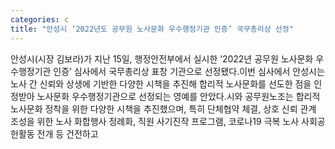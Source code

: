 ```yaml
---
categories: c
title: "안성시 ‘2022년도 공무원 노사문화 우수행정기관 인증’ 국무총리상 선정"
---
```

안성시(시장 김보라)가 지난 15일, 행정안전부에서 실시한 ‘2022년 공무원 노사문화 우수행정기관 인증’ 심사에서 국무총리상 표창 기관으로 선정됐다.이번 심사에서 안성시는 노사 간 신뢰와 상생에 기반한 다양한 시책을 추진해 합리적 노사문화를 선도한 점을 인정받아 노사문화 우수행정기관으로 선정되는 영예를 안았다.시와 공무원노조는 합리적 노사문화 정착을 위한 다양한 시책을 추진했으며, 특히 단체협약 체결, 상호 신뢰 관계 조성을 위한 노사 화합행사 정례화, 직원 사기진작 프로그램, 코로나19 극복 노사 사회공헌활동 전개 등 건전하고